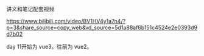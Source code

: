 讲义和笔记配套视频

https://www.bilibili.com/video/BV1HV4y1a7n4/?p=3&share_source=copy_web&vd_source=5d1a88af6b151c4524e2e0393d9d7b02

day 11开始为 vue3，往前为 vue2。